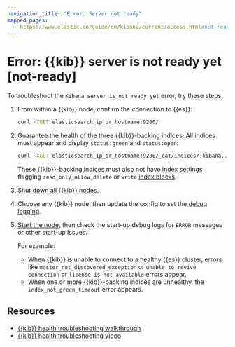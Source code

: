 ```yaml
---
navigation_title: "Error: Server not ready"
mapped_pages:
  - https://www.elastic.co/guide/en/kibana/current/access.html#not-ready
---
```


# Error: {{kib}} server is not ready yet [not-ready]

To troubleshoot the `Kibana server is not ready yet` error, try these steps:

1. From within a {{kib}} node, confirm the connection to {{es}}:

    ```sh
    curl -XGET elasticsearch_ip_or_hostname:9200/
    ```

2. Guarantee the health of the three {{kib}}-backing indices.  All indices must appear and display `status:green` and `status:open`:

    ```sh
    curl -XGET elasticsearch_ip_or_hostname:9200/_cat/indices/.kibana,.kibana_task_manager,.kibana_security_session?v=true
    ```

    These {{kib}}-backing indices must also not have [index settings](https://www.elastic.co/docs/api/doc/elasticsearch/operation/operation-indices-get-settings) flagging `read_only_allow_delete` or `write` [index blocks](asciidocalypse://docs/elasticsearch/docs/reference/elasticsearch/index-settings/index-block-settings.md).

3. [Shut down all {{kib}} nodes](../../deploy-manage/maintenance/start-stop-services/start-stop-kibana.md).
4. Choose any {{kib}} node, then update the config to set the [debug logging](../../deploy-manage/monitor/logging-configuration/kibana-log-settings-examples.md#change-overall-log-level).
5. [Start the node](../../deploy-manage/maintenance/start-stop-services/start-stop-kibana.md), then check the start-up debug logs for `ERROR` messages or other start-up issues.

    For example:

    * When {{kib}} is unable to connect to a healthy {{es}} cluster, errors like `master_not_discovered_exception` or `unable to revive connection` or `license is not available` errors appear.
    * When one or more {{kib}}-backing indices are unhealthy, the `index_not_green_timeout` error appears.

## Resources
* [{{kib}} health troubleshooting walkthrough](https://www.elastic.co/blog/troubleshooting-kibana-health)
* [{{kib}} health troubleshooting video](https://www.youtube.com/watch?v=AlgGYcpGvOA)

